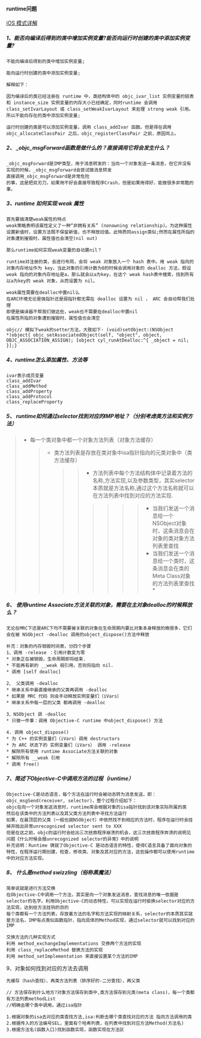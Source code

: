 #### runtime问题

[iOS 模式详解](https://juejin.im/post/593f77085c497d006ba389f0)

##### 1、能否向编译后得到的类中增加实例变量?能否向运行时创建的类中添加实例变量?

```
不能向编译后得到的类中增加实例变量;

能向运行时创建的类中添加实例变量;

解释如下：

因为编译后的类已经注册在 runtime 中，类结构体中的 objc_ivar_list 实例变量的链表 和 instance_size 实例变量的内存大小已经确定，同时runtime 会调用 class_setIvarLayout 或 class_setWeakIvarLayout 来处理 strong weak 引用。所以不能向存在的类中添加实例变量;

运行时创建的类是可以添加实例变量，调用 class_addIvar 函数。但是得在调用 objc_allocateClassPair 之后，objc_registerClassPair 之前，原因同上。
```

##### 2、  _objc_msgForward函数是做什么的？直接调用它将会发生什么？

```
_objc_msgForward是IMP类型，用于消息转发的：当向一个对象发送一条消息，但它并没有实现的时候，_objc_msgForward会尝试做消息转发
直接调用_objc_msgForward是非常危险
的事，这是把双刃刀，如果用不好会直接导致程序Crash，但是如果用得好，能做很多非常酷的事。
```

##### 3、runtime 如何实现 weak 属性

```
首先要搞清楚weak属性的特点
weak策略表明该属性定义了一种“非拥有关系” (nonowning relationship)。为这种属性设置新值时，设置方法既不保留新值，也不释放旧值。此特质同assign类似;然而在属性所指的对象遭到摧毁时，属性值也会清空(nil out)

那么runtime如何实现weak变量的自动置nil？

runtime对注册的类，会进行布局，会将 weak 对象放入一个 hash 表中。用 weak 指向的对象内存地址作为 key，当此对象的引用计数为0的时候会调用对象的 dealloc 方法，假设 weak 指向的对象内存地址是a，那么就会以a为key，在这个 weak hash表中搜索，找到所有以a为key的 weak 对象，从而设置为 nil。

weak属性需要在dealloc中置nil么
在ARC环境无论是强指针还是弱指针都无需在 dealloc 设置为 nil ， ARC 会自动帮我们处理
即便是编译器不帮我们做这些，weak也不需要在dealloc中置nil
在属性所指的对象遭到摧毁时，属性值也会清空

objc// 模拟下weak的setter方法，大致如下- (void)setObject:(NSObject *)object{ objc_setAssociatedObject(self, "object", object, OBJC_ASSOCIATION_ASSIGN); [object cyl_runAtDealloc:^{ _object = nil; }];}
```

##### 4、runtime怎么添加属性、方法等

```
ivar表示成员变量
class_addIvar
class_addMethod
class_addProperty
class_addProtocol
class_replaceProperty
```

##### 5、 runtime如何通过selector找到对应的IMP地址？（分别考虑类方法和实例方法）

> - 每一个类对象中都一个对象方法列表（对象方法缓存）
>   
>   > - 类方法列表是存放在类对象中isa指针指向的元类对象中（类方法缓存）
>   >   
>   >   > > - 方法列表中每个方法结构体中记录着方法的名称,方法实现,以及参数类型，其实selector本质就是方法名称,通过这个方法名称就可以在方法列表中找到对应的方法实现.
>   >   > > >   >   > > - 当我们发送一个消息给一个NSObject对象时，这条消息会在对象的类对象方法列表里查找
>   >   > > >   >   > > - 当我们发送一个消息给一个类时，这条消息会在类的Meta Class对象的方法列表里查找*

##### 6、 使用runtime Associate方法关联的对象，需要在主对象dealloc的时候释放么？

```
无论在MRC下还是ARC下均不需要被关联的对象在生命周期内要比对象本身释放的晚很多，它们会在被 NSObject -dealloc 调用的object_dispose()方法中释放

补充：对象的内存销毁时间表，分四个步骤
1、调用 -release ：引用计数变为零
* 对象正在被销毁，生命周期即将结束. 
* 不能再有新的 __weak 弱引用，否则将指向 nil.
* 调用 [self dealloc]

2、 父类调用 -dealloc 
* 继承关系中最直接继承的父类再调用 -dealloc 
* 如果是 MRC 代码 则会手动释放实例变量们（iVars）
* 继承关系中每一层的父类 都再调用 -dealloc

3、NSObject 调 -dealloc 
* 只做一件事：调用 Objective-C runtime 中object_dispose() 方法

4. 调用 object_dispose()
* 为 C++ 的实例变量们（iVars）调用 destructors
* 为 ARC 状态下的 实例变量们（iVars） 调用 -release 
* 解除所有使用 runtime Associate方法关联的对象 
* 解除所有 __weak 引用 
* 调用 free()
```

##### 7、简述下Objective-C中调用方法的过程（runtime）

```
Objective-C是动态语言，每个方法在运行时会被动态转为消息发送，即：objc_msgSend(receiver, selector)，整个过程介绍如下：
objc在向一个对象发送消息时，runtime库会根据对象的isa指针找到该对象实际所属的类
然后在该类中的方法列表以及其父类方法列表中寻找方法运行
如果，在最顶层的父类（一般也就NSObject）中依然找不到相应的方法时，程序在运行时会挂掉并抛出异常unrecognized selector sent to XXX
但是在这之前，objc的运行时会给出三次拯救程序崩溃的机会，这三次拯救程序奔溃的说明见问题《什么时候会报unrecognized selector的异常》中的说明
补充说明：Runtime 铸就了Objective-C 是动态语言的特性，使得C语言具备了面向对象的特性，在程序运行期创建，检查，修改类、对象及其对应的方法，这些操作都可以使用runtime中的对应方法实现。
```

##### 8、 什么是method swizzling（俗称黑魔法）

```
简单说就是进行方法交换
在Objective-C中调用一个方法，其实是向一个对象发送消息，查找消息的唯一依据是selector的名字。利用Objective-C的动态特性，可以实现在运行时偷换selector对应的方法实现，达到给方法挂钩的目的
每个类都有一个方法列表，存放着方法的名字和方法实现的映射关系，selector的本质其实就是方法名，IMP有点类似函数指针，指向具体的Method实现，通过selector就可以找到对应的IMP

交换方法的几种实现方式
利用 method_exchangeImplementations 交换两个方法的实现
利用 class_replaceMethod 替换方法的实现
利用 method_setImplementation 来直接设置某个方法的IMP
```

9、对象如何找到对应的方法去调用

```
先缓存（hash查找）、再类方法列表（排序好的-二分查找），再父类

// 方法保存到什么地方?对象方法保存到类中,类方法保存到元类(meta class)，每一个类都有方法列表methodList
//明确去哪个类中调用，通过isa指针

1.根据对象的isa去对应的类查找方法,isa:判断去哪个类查找对应的方法 指向方法调用的类
2.根据传入的方法编号SEL，里面有个哈希列表，在列表中找到对应方法Method(方法名)
3.根据方法名(函数入口)找到函数实现，函数实现在方法区
```
